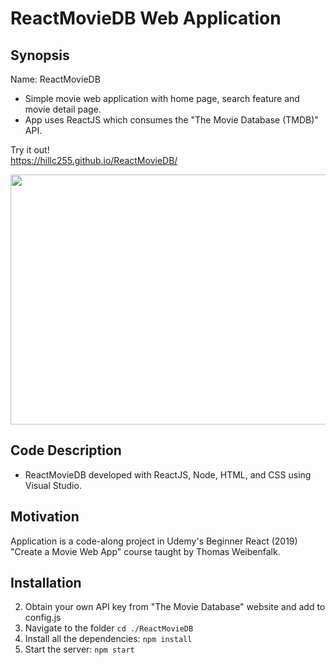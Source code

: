 #  ReactMovieDB Web Application

## Synopsis

Name:  ReactMovieDB

* Simple movie web application with home page, search feature and movie detail page.  
* App uses ReactJS which consumes the "The Movie Database (TMDB)" API. 


Try it out!   
<https://hillc255.github.io/ReactMovieDB/>



<p align="center">
 <kbd><img width="900" height="400" src="readme_asset/moviereactdb.gif"></kbd>
</p>



## Code Description

* ReactMovieDB developed with ReactJS, Node, HTML, and CSS using Visual Studio.


## Motivation

Application is a code-along project in Udemy's Beginner React (2019) "Create a Movie Web App" course taught by Thomas Weibenfalk.


## Installation

2. Obtain your own API key from "The Movie Database" website and add to config.js
3. Navigate to the folder `cd ./ReactMovieDB`
4. Install all the dependencies: `npm install`
5. Start the server: `npm start`


